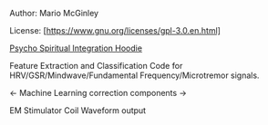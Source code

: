 Author: Mario McGinley

License: [https://www.gnu.org/licenses/gpl-3.0.en.html]

[Psycho Spiritual Integration Hoodie](http://mario.cristo.life/psimask)

Feature Extraction and Classification Code for HRV/GSR/Mindwave/Fundamental Frequency/Microtremor signals.

<- Machine Learning correction components ->

EM Stimulator Coil Waveform output
